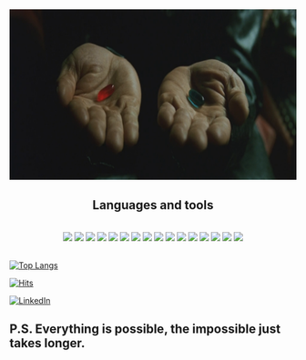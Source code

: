 <div align="center">
<img width="700px" height="300px" src="https://github.com/Matrix-citizen/Matrix-citizen/blob/main/404542.png" alt="Matrix banner">
</div>

<h2 align="center">Languages and tools</h2>

<br>
<div align="center">
<img src="https://img.icons8.com/color/48/000000/html-5--v1.png"/> <img src="https://img.icons8.com/color/48/000000/css3.png"/>
 <img src="https://img.icons8.com/color/48/000000/javascript--v1.png"/> <img src="https://img.icons8.com/color/48/000000/react-native.png"/>   <img src="https://img.icons8.com/color/48/000000/nodejs.png"/> <img src="https://img.icons8.com/color/48/000000/mongodb.png"/> <img src="https://img.icons8.com/color/48/000000/bootstrap.png"/> <img src="https://img.icons8.com/color/48/000000/git.png"/> <img src="https://img.icons8.com/material-outlined/48/000000/github.png"/> <img src="https://img.icons8.com/color/48/000000/npm.png"/> <img src="https://img.icons8.com/ios-filled/50/000000/sql.png"/>  <img src="https://img.icons8.com/color/48/000000/typescript.png"/>  <img src="https://img.icons8.com/color/48/000000/sass.png"/> <img src="https://img.icons8.com/fluent/48/000000/docker.png"/> <img src="https://img.icons8.com/color/48/000000/kubernetes.png"/> <img src="https://img.icons8.com/color/48/4a90e2/mysql-logo.png"/> 
 </div>
 <br>

[![Top Langs](https://github-readme-stats.vercel.app/api/top-langs/?username=Matrix-citizen&layout=compact&card_width=1000)](https://github.com/Matrix-citizen/github-readme-stats)

[![Hits](https://hits.seeyoufarm.com/api/count/incr/badge.svg?url=https%3A%2F%2Fgithub.com%2FMatrix-citizen&count_bg=%2379C83D&title_bg=%23555555&icon=&icon_color=%23E7E7E7&title=Profile&nbsp;views&edge_flat=false)](https://hits.seeyoufarm.com)

<!-- Actual text -->
[![LinkedIn][1.2]][1]

<!-- Icons -->
[1.2]: https://img.shields.io/badge/LinkedIn-0077B5?style=for-the-badge&logo=linkedin&logoColor=white

<!-- Links to your social media accounts -->
[1]: https://www.linkedin.com/in/rostyslav-klyba-9a780510b/

## P.S. Everything is possible, the impossible just takes longer.

